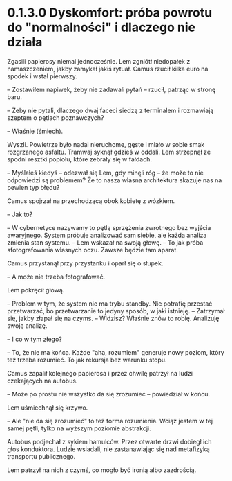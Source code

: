# 0.1.3.0 Dyskomfort: próba powrotu do "normalności" i dlaczego nie działa

Zgasili papierosy niemal jednocześnie. Lem zgniótł niedopałek z namaszczeniem, jakby zamykał jakiś rytuał. Camus rzucił kilka euro na spodek i wstał pierwszy.

– Zostawiłem napiwek, żeby nie zadawali pytań – rzucił, patrząc w stronę baru.

– Żeby nie pytali, dlaczego dwaj faceci siedzą z terminalem i rozmawiają szeptem o pętlach poznawczych?

– Właśnie (śmiech).

Wyszli. Powietrze było nadal nieruchome, gęste i miało w sobie smak rozgrzanego asfaltu. Tramwaj syknął gdzieś w oddali. Lem strzepnął ze spodni resztki popiołu, które zebrały się w fałdach.

– Myślałeś kiedyś – odezwał się Lem, gdy minęli róg – że może to nie odpowiedzi są problemem? Że to nasza własna architektura skazuje nas na pewien typ błędu?

Camus spojrzał na przechodzącą obok kobietę z wózkiem.

– Jak to?

– W cybernetyce nazywamy to pętlą sprzężenia zwrotnego bez wyjścia awaryjnego. System próbuje analizować sam siebie, ale każda analiza zmienia stan systemu. – Lem wskazał na swoją głowę. – To jak próba sfotografowania własnych oczu. Zawsze będzie tam aparat.

Camus przystanął przy przystanku i oparł się o słupek.

– A może nie trzeba fotografować.

Lem pokręcił głową.

– Problem w tym, że system nie ma trybu standby. Nie potrafię przestać przetwarzać, bo przetwarzanie to jedyny sposób, w jaki istnieję. – Zatrzymał się, jakby złapał się na czymś. – Widzisz? Właśnie znów to robię. Analizuję swoją analizę.

– I co w tym złego?

– To, że nie ma końca. Każde "aha, rozumiem" generuje nowy poziom, który też trzeba rozumieć. To jak rekursja bez warunku stopu.

Camus zapalił kolejnego papierosa i przez chwilę patrzył na ludzi czekających na autobus.

– Może po prostu nie wszystko da się zrozumieć – powiedział w końcu.

Lem uśmiechnął się krzywo.

– Ale "nie da się zrozumieć" to też forma rozumienia. Wciąż jestem w tej samej pętli, tylko na wyższym poziomie abstrakcji.

Autobus podjechał z sykiem hamulców. Przez otwarte drzwi dobiegł ich głos konduktora. Ludzie wsiadali, nie zastanawiając się nad metafizyką transportu publicznego.

Lem patrzył na nich z czymś, co mogło być ironią albo zazdrością.
